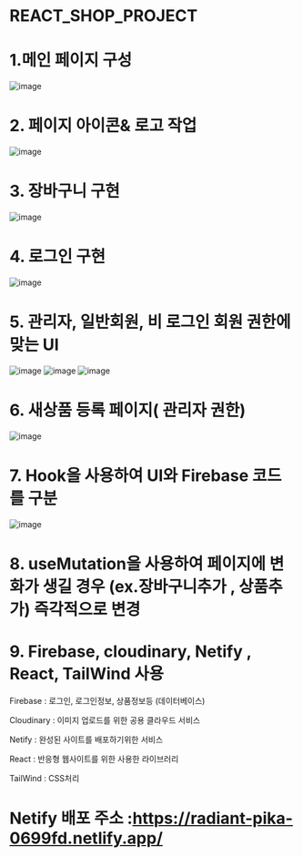 # REACT_SHOP_PROJECT

# 1.메인 페이지 구성

  ![image](https://user-images.githubusercontent.com/58336099/215977751-1160925b-b881-4906-bd6f-ab6a960dd6ae.png)
  
# 2. 페이지 아이콘& 로고 작업
  ![image](https://user-images.githubusercontent.com/58336099/215978090-33e6059f-7fc1-44f0-87ca-ab8eec2629cc.png)
# 3. 장바구니 구현
  ![image](https://user-images.githubusercontent.com/58336099/215978355-fbd243d3-cb37-4714-91f1-f436fbaaf051.png)
# 4. 로그인 구현
  ![image](https://user-images.githubusercontent.com/58336099/215979471-af0b9150-80a3-4f98-b51c-b8fe2c5e6b98.png)
# 5. 관리자, 일반회원, 비 로그인 회원 권한에 맞는 UI
  ![image](https://user-images.githubusercontent.com/58336099/215979679-d00df607-3609-4c8a-a73c-12bcb81e4d88.png)
  ![image](https://user-images.githubusercontent.com/58336099/215979749-ca2ee9c1-52e2-4456-b443-59c9fb22469b.png)
  ![image](https://user-images.githubusercontent.com/58336099/215979709-43e241dd-bcbd-4418-ae1c-a6da8f9deb9f.png)
# 6. 새상품 등록 페이지( 관리자 권한)
  ![image](https://user-images.githubusercontent.com/58336099/215979973-6c572802-ea8a-4f1b-81c7-0a3a5bc5b598.png)
# 7. Hook을 사용하여 UI와 Firebase 코드를 구분
  ![image](https://user-images.githubusercontent.com/58336099/215980291-296d1b5b-1236-4765-8996-d01fb24da486.png)
# 8. useMutation을 사용하여 페이지에 변화가 생길 경우 (ex.장바구니추가 , 상품추가) 즉각적으로 변경
# 9. Firebase, cloudinary, Netify , React, TailWind 사용

  Firebase : 로그인, 로그인정보, 상품정보등 (데이터베이스)
  
  Cloudinary : 이미지 업로드를 위한 공용 클라우드 서비스
  
  Netify : 완성된 사이트를 배포하기위한 서비스
  
  React : 반응형 웹사이트를 위한 사용한 라이브러리
  
  TailWind : CSS처리
  
  
  # Netify 배포 주소 :https://radiant-pika-0699fd.netlify.app/
